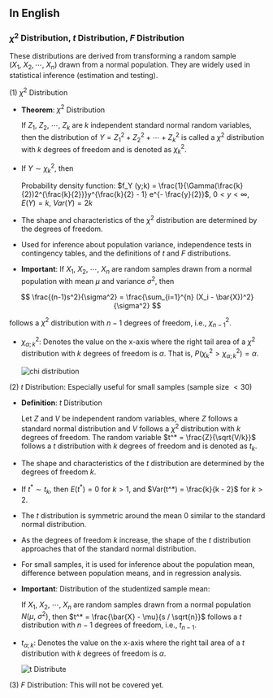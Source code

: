 ## In English
### $\chi^2$ Distribution, $t$ Distribution, $F$ Distribution

These distributions are derived from transforming a random sample ($X_1,~X_2, \cdots,~X_n$) drawn from a normal population. They are widely used in statistical inference (estimation and testing).

(1) $\chi^2$ Distribution

- **Theorem**: $\chi^2$ Distribution
    
    If $Z_1, ~Z_2, ~\cdots, ~Z_k$ are $k$ independent standard normal random variables, then the distribution of $Y = {Z_1}^2 + {Z_2}^2 + \cdots + {Z_k}^2$ is called a $\chi^2$ distribution with $k$ degrees of freedom and is denoted as ${\chi_k}^2$.
    
- If $Y \sim {\chi_k}^2$, then
    
    Probability density function: $f_Y (y;k) = \frac{1}{\Gamma(\frac{k}{2})2^{\frac{k}{2}}}y^{\frac{k}{2} - 1} e^{- \frac{y}{2}}$, $0 < y < \infty$, $E(Y) = k$, $Var(Y) = 2k$
    
- The shape and characteristics of the $\chi^2$ distribution are determined by the degrees of freedom.
- Used for inference about population variance, independence tests in contingency tables, and the definitions of $t$ and $F$ distributions.
- **Important**: If $X_1, ~X_2, ~\cdots, ~X_n$ are random samples drawn from a normal population with mean $\mu$ and variance $\sigma^2$, then

$$
  \frac{(n-1)s^2}{\sigma^2} = \frac{\sum_{i=1}^{n} (X_i - \bar{X})^2}{\sigma^2}
$$

follows a $\chi^2$ distribution with $n-1$ degrees of freedom, i.e., ${\chi_{n-1}}^2$.
    
- ${\chi_{\alpha;k}}^2$: Denotes the value on the x-axis where the right tail area of a $\chi^2$ distribution with $k$ degrees of freedom is $\alpha$. That is, $P({\chi_{k}}^2 > {\chi_{\alpha;k}}^2) = \alpha$.

  ![chi distribution](https://upload.wikimedia.org/wikipedia/commons/thumb/2/21/Chi-square_distributionPDF.png/270px-Chi-square_distributionPDF.png)
    
(2) $t$ Distribution: Especially useful for small samples (sample size $< 30$)

- **Definition**: $t$ Distribution
    
    Let $Z$ and $V$ be independent random variables, where $Z$ follows a standard normal distribution and $V$ follows a $\chi^2$ distribution with $k$ degrees of freedom. The random variable $t^* = \frac{Z}{\sqrt{V/k}}$ follows a $t$ distribution with $k$ degrees of freedom and is denoted as $t_k$.
    
- The shape and characteristics of the $t$ distribution are determined by the degrees of freedom $k$.
- If $t^* \sim t_k$, then $E(t^*) = 0$ for $k > 1$, and $Var(t^*) = \frac{k}{k - 2}$ for $k > 2$.
- The $t$ distribution is symmetric around the mean $0$ similar to the standard normal distribution.
- As the degrees of freedom $k$ increase, the shape of the $t$ distribution approaches that of the standard normal distribution.
- For small samples, it is used for inference about the population mean, difference between population means, and in regression analysis.
- **Important**: Distribution of the studentized sample mean:
    
    If $X_1, ~X_2, ~\cdots, ~X_n$ are random samples drawn from a normal population $N(\mu, ~\sigma^2)$, then $t^* = \frac{\bar{X} - \mu}{s / \sqrt{n}}$ follows a $t$ distribution with $n-1$ degrees of freedom, i.e., $t_{n-1}$.
    
- $t_{\alpha;k}$: Denotes the value on the x-axis where the right tail area of a $t$ distribution with $k$ degrees of freedom is $\alpha$.
  
  ![t Distribute](https://encrypted-tbn0.gstatic.com/images?q=tbn:ANd9GcS36rBlK6utKjHc6vx3JqQqwWvjDT6Rpw3bKw&s)
  
(3) $F$ Distribution: This will not be covered yet.
